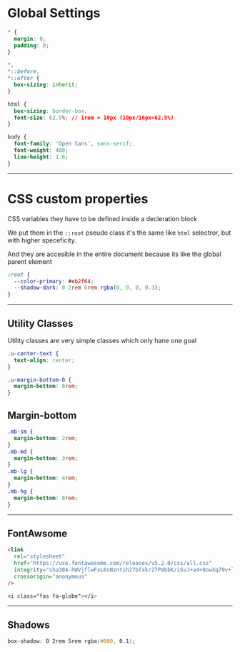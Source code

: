 # Global Settings

```css
* {
  margin: 0;
  padding: 0;
}

*,
*::before,
*::after {
  box-sizing: inherit;
}

html {
  box-sizing: border-box;
  font-size: 62.5%; // 1rem = 10px (10px/16px=62.5%)
}

body {
  font-family: 'Open Sans', sans-serif;
  font-weight: 400;
  line-height: 1.6;
}
```

---

# CSS custom properties

CSS variables they have to be defined inside a decleration block

We put them in the `::root` pseudo class it's the same like `html` selectror, but with higher speceficity.

And they are accesible in the entire document because its like the global parent element

```css
:root {
  --color-primary: #eb2f64;
  --shadow-dark: 0 2rem 6rem rgba(0, 0, 0, 0.3);
}
```

---

## Utility Classes

Utility classes are very simple classes which only hane one goal

```css
.u-center-text {
  text-align: center;
}

.u-margin-bottom-8 {
  margin-bottom: 8rem;
}
```

## Margin-bottom

```css
.mb-sm {
  margin-bottom: 2rem;
}
.mb-md {
  margin-bottom: 3rem;
}
.mb-lg {
  margin-bottom: 4rem;
}
.mb-hg {
  margin-bottom: 8rem;
}
```

---

## FontAwsome

```html
<link
  rel="stylesheet"
  href="https://use.fontawesome.com/releases/v5.2.0/css/all.css"
  integrity="sha384-hWVjflwFxL6sNzntih27bfxkr27PmbbK/iSvJ+a4+0owXq79v+lsFkW54bOGbiDQ"
  crossorigin="anonymous"
/>
```

```css
<i class="fas fa-globe"></i>
```

---

## Shadows

```css
box-shadow: 0 2rem 5rem rgba(#000, 0.1);
```
